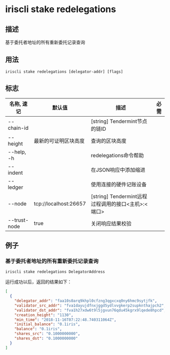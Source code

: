 # iriscli stake redelegations

## 描述

基于委托者地址的所有重新委托记录查询

## 用法

```
iriscli stake redelegations [delegator-addr] [flags]
```

## 标志

| 名称, 速记                  | 默认值                      | 描述                                                               | 必需     |
| -------------------------- | -------------------------- | ------------------------------------------------------------------- | -------- |
| --chain-id                 |                            | [string] Tendermint节点的链ID                                        |          |
| --height                   | 最新的可证明区块高度         | 查询的区块高度                                                       |          |
| --help, -h                 |                            | redelegations命令帮助                                                |          |
| --indent                   |                            | 在JSON响应中添加缩进                                                  |          |
| --ledger                   |                            | 使用连接的硬件记账设备                                                |          |
| --node                     | tcp://localhost:26657      | [string] Tendermint远程过程调用的接口\<主机>:\<端口>                   |          |
| --trust-node               | true                       | 关闭响应结果校验                                                      |          |

## 例子

### 基于委托者地址的所有重新委托记录查询

```shell
iriscli stake redelegations DelegatorAddress
```

运行成功以后，返回的结果如下：

```json
[
  {
    "delegator_addr": "faa10s0arq9khpl0cfzng3qgxcxq0ny6hmc9sytjfk",
    "validator_src_addr": "fva1dayujdfnxjggd5ydlvvgkerp2supknthajpch2",
    "validator_dst_addr": "fva1h27xdw6t9l5jgvun76qdu45kgrx9lqede8hpcd",
    "creation_height": "1130",
    "min_time": "2018-11-16T07:22:48.740311064Z",
    "initial_balance": "0.1iris",
    "balance": "0.1iris",
    "shares_src": "0.1000000000",
    "shares_dst": "0.1000000000"
  }
]
```

